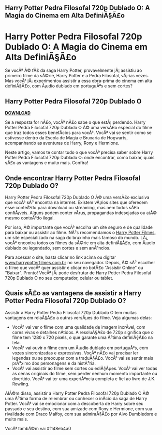 ## Harry Potter Pedra Filosofal 720p Dublado O: A Magia do Cinema em Alta DefiniÃ§Ã£o

  
# Harry Potter Pedra Filosofal 720p Dublado O: A Magia do Cinema em Alta DefiniÃ§Ã£o
 
Se vocÃª Ã© fÃ£ da saga Harry Potter, provavelmente jÃ¡ assistiu ao primeiro filme da sÃ©rie, Harry Potter e a Pedra Filosofal, vÃ¡rias vezes. Mas vocÃª jÃ¡ experimentou assistir a essa obra-prima do cinema em alta definiÃ§Ã£o, com Ã¡udio dublado em portuguÃªs e sem cortes?
 
## Harry Potter Pedra Filosofal 720p Dublado O


[**DOWNLOAD**](https://www.google.com/url?q=https%3A%2F%2Furlin.us%2F2tKHTi&sa=D&sntz=1&usg=AOvVaw1kxx6BJJ6IlYkNTtPhjRU8)

 
Se a resposta for nÃ£o, vocÃª nÃ£o sabe o que estÃ¡ perdendo. Harry Potter Pedra Filosofal 720p Dublado O Ã© uma versÃ£o especial do filme que traz todos esses benefÃ­cios para vocÃª. VocÃª vai se sentir como se estivesse dentro da Escola de Magia e Bruxaria de Hogwarts, acompanhando as aventuras de Harry, Rony e Hermione.
 
Neste artigo, vamos te contar tudo o que vocÃª precisa saber sobre Harry Potter Pedra Filosofal 720p Dublado O: onde encontrar, como baixar, quais sÃ£o as vantagens e muito mais. Confira!
 
## Onde encontrar Harry Potter Pedra Filosofal 720p Dublado O?
 
Harry Potter Pedra Filosofal 720p Dublado O Ã© uma versÃ£o exclusiva que vocÃª sÃ³ encontra na internet. Existem vÃ¡rios sites que oferecem esse conteÃºdo para download ou streaming, mas nem todos sÃ£o confiÃ¡veis. Alguns podem conter vÃ­rus, propagandas indesejadas ou atÃ© mesmo conteÃºdo ilegal.
 
Por isso, Ã© importante que vocÃª escolha um site seguro e de qualidade para baixar ou assistir ao filme. NÃ³s recomendamos o [Harry Potter Filmes](https://www.harrypotterfilmes.com.br/), um site especializado na saga do bruxinho mais famoso do mundo. LÃ¡, vocÃª encontra todos os filmes da sÃ©rie em alta definiÃ§Ã£o, com Ã¡udio dublado ou legendado, sem cortes e sem anÃºncios.
 
Para acessar o site, basta clicar no link acima ou digitar www.harrypotterfilmes.com.br no seu navegador. Depois, Ã© sÃ³ escolher o filme que vocÃª quer assistir e clicar no botÃ£o "Assistir Online" ou "Baixar". Pronto! VocÃª jÃ¡ pode desfrutar de Harry Potter Pedra Filosofal 720p Dublado O no seu computador, celular ou tablet.
 
## Quais sÃ£o as vantagens de assistir a Harry Potter Pedra Filosofal 720p Dublado O?
 
Assistir a Harry Potter Pedra Filosofal 720p Dublado O tem muitas vantagens em relaÃ§Ã£o a outras versÃµes do filme. Veja algumas delas:
 
- VocÃª vai ver o filme com uma qualidade de imagem incrÃ­vel, com cores vivas e detalhes nÃ­tidos. A resoluÃ§Ã£o de 720p significa que o filme tem 1280 x 720 pixels, o que garante uma Ã³tima definiÃ§Ã£o na tela.
- VocÃª vai ouvir o filme com um Ã¡udio dublado em portuguÃªs, com vozes sincronizadas e expressivas. VocÃª nÃ£o vai precisar ler legendas ou se preocupar com a traduÃ§Ã£o. VocÃª vai se sentir mais prÃ³ximo dos personagens e da histÃ³ria.
- VocÃª vai assistir ao filme sem cortes ou ediÃ§Ãµes. VocÃª vai ver todas as cenas originais do filme, sem perder nenhum momento importante ou divertido. VocÃª vai ter uma experiÃªncia completa e fiel ao livro de J.K. Rowling.

AlÃ©m disso, assistir a Harry Potter Pedra Filosofal 720p Dublado O Ã© uma Ã³tima forma de relembrar ou conhecer o inÃ­cio da saga de Harry Potter. VocÃª vai se emocionar com a descoberta de Harry sobre seu passado e seu destino, com sua amizade com Rony e Hermione, com sua rivalidade com Draco Malfoy, com sua admiraÃ§Ã£o por Alvo Dumbledore e muito mais.
 
VocÃª tambÃ©m vai
 0f148eb4a0
